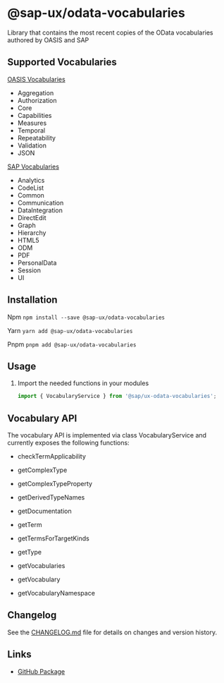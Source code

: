 # @sap-ux/odata-vocabularies

Library that contains the most recent copies of the OData vocabularies authored by OASIS and SAP

## Supported Vocabularies
[OASIS Vocabularies](https://oasis-tcs.github.io/odata-vocabularies)
* Aggregation
* Authorization
* Core
* Capabilities
* Measures
* Temporal
* Repeatability
* Validation
* JSON

[SAP Vocabularies](https://sap.github.io/odata-vocabularies) 
* Analytics
* CodeList
* Common
* Communication
* DataIntegration
* DirectEdit
* Graph
* Hierarchy
* HTML5
* ODM
* PDF
* PersonalData
* Session
* UI

## Installation
Npm
`npm install --save @sap-ux/odata-vocabularies`

Yarn
`yarn add @sap-ux/odata-vocabularies`

Pnpm
`pnpm add @sap-ux/odata-vocabularies`


## Usage

1. Import the needed functions in your modules

    ```typescript
    import { VocabularyService } from '@sap/ux-odata-vocabularies';
    ```

## Vocabulary API
The vocabulary API is implemented via class VocabularyService and currently exposes the following functions:

* checkTermApplicability

* getComplexType
* getComplexTypeProperty
* getDerivedTypeNames
* getDocumentation
* getTerm
* getTermsForTargetKinds
* getType
* getVocabularies
* getVocabulary
* getVocabularyNamespace

## Changelog

See the [CHANGELOG.md](https://github.com/SAP/open-ux-tools/blob/main/packages/odata-vocabularies/CHANGELOG.md) file for details on changes and version history.
## Links

- [GitHub Package](https://github.com/SAP/open-ux-tools/tree/main/packages/odata-vocabularies)